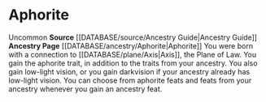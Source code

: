 ﻿---
id: '118'
name: Aphorite
source: '[[DATABASE/source/Ancestry Guide|Ancestry Guide]]'

---
# Aphorite

<span class="trait-uncommon item-trait">Uncommon</span>
**Source** [[DATABASE/source/Ancestry Guide|Ancestry Guide]] 
**Ancestry Page** [[DATABASE/ancestry/Aphorite|Aphorite]]
You were born with a connection to [[DATABASE/plane/Axis|Axis]], the Plane of Law. You gain the aphorite trait, in addition to the traits from your ancestry. You also gain low-light vision, or you gain darkvision if your ancestry already has low-light vision. You can choose from aphorite feats and feats from your ancestry whenever you gain an ancestry feat.